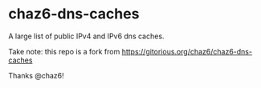 chaz6-dns-caches
================

A large list of public IPv4 and IPv6 dns caches.

Take note: this repo is a fork from https://gitorious.org/chaz6/chaz6-dns-caches

Thanks @chaz6!
